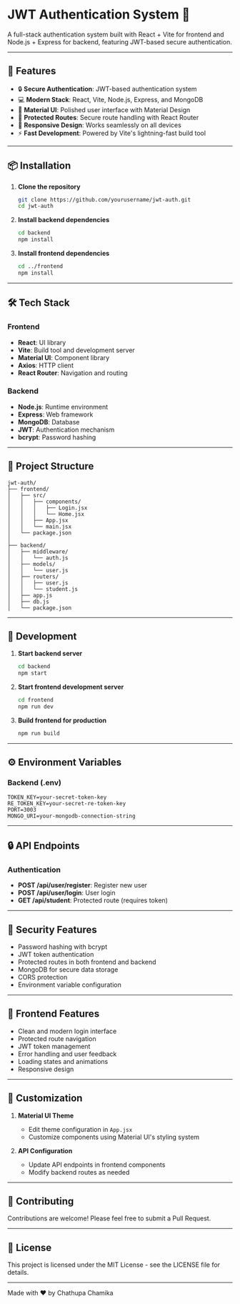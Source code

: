 # JWT Authentication System 🔐
A full-stack authentication system built with React + Vite for frontend and Node.js + Express for backend, featuring JWT-based secure authentication.

---
## 🌟 Features
- 🔒 **Secure Authentication**: JWT-based authentication system
- 💻 **Modern Stack**: React, Vite, Node.js, Express, and MongoDB
- 🎨 **Material UI**: Polished user interface with Material Design
- 🔐 **Protected Routes**: Secure route handling with React Router
- 📱 **Responsive Design**: Works seamlessly on all devices
- ⚡ **Fast Development**: Powered by Vite's lightning-fast build tool

---
## 📦 Installation
1. **Clone the repository**
   ```bash
   git clone https://github.com/yourusername/jwt-auth.git
   cd jwt-auth
   ```

2. **Install backend dependencies**
   ```bash
   cd backend
   npm install
   ```

3. **Install frontend dependencies**
   ```bash
   cd ../frontend
   npm install
   ```

---
## 🛠️ Tech Stack
### Frontend
- **React**: UI library
- **Vite**: Build tool and development server
- **Material UI**: Component library
- **Axios**: HTTP client
- **React Router**: Navigation and routing

### Backend
- **Node.js**: Runtime environment
- **Express**: Web framework
- **MongoDB**: Database
- **JWT**: Authentication mechanism
- **bcrypt**: Password hashing

---
## 📂 Project Structure
```plaintext
jwt-auth/
├── frontend/
│   ├── src/
│   │   ├── components/
│   │   │   ├── Login.jsx
│   │   │   └── Home.jsx
│   │   ├── App.jsx
│   │   └── main.jsx
│   └── package.json
│
├── backend/
│   ├── middleware/
│   │   └── auth.js
│   ├── models/
│   │   └── user.js
│   ├── routers/
│   │   ├── user.js
│   │   └── student.js
│   ├── app.js
│   ├── db.js
│   └── package.json
```

---
## 🚀 Development
1. **Start backend server**
   ```bash
   cd backend
   npm start
   ```

2. **Start frontend development server**
   ```bash
   cd frontend
   npm run dev
   ```

3. **Build frontend for production**
   ```bash
   npm run build
   ```

---
## ⚙️ Environment Variables
### Backend (.env)
```plaintext
TOKEN_KEY=your-secret-token-key
RE_TOKEN_KEY=your-secret-re-token-key
PORT=3003
MONGO_URI=your-mongodb-connection-string
```

---
## 🔒 API Endpoints
### Authentication
- **POST /api/user/register**: Register new user
- **POST /api/user/login**: User login
- **GET /api/student**: Protected route (requires token)

---
## 🔐 Security Features
- Password hashing with bcrypt
- JWT token authentication
- Protected routes in both frontend and backend
- MongoDB for secure data storage
- CORS protection
- Environment variable configuration

---
## 📱 Frontend Features
- Clean and modern login interface
- Protected route navigation
- JWT token management
- Error handling and user feedback
- Loading states and animations
- Responsive design

---
## 🔧 Customization
1. **Material UI Theme**
   - Edit theme configuration in `App.jsx`
   - Customize components using Material UI's styling system

2. **API Configuration**
   - Update API endpoints in frontend components
   - Modify backend routes as needed

---
## 🤝 Contributing
Contributions are welcome! Please feel free to submit a Pull Request.

---
## 📜 License
This project is licensed under the MIT License - see the LICENSE file for details.

---
Made with ❤️ by Chathupa Chamika

